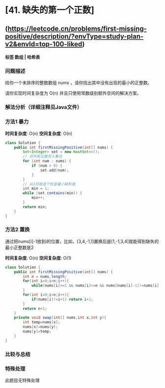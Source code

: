 # [41. 缺失的第一个正数] 
## (https://leetcode.cn/problems/first-missing-positive/description/?envType=study-plan-v2&envId=top-100-liked)

#### **标签** 数组 | 哈希表


### 问题描述
给你一个未排序的整数数组 nums ，请你找出其中没有出现的最小的正整数。

请你实现时间复杂度为 O(n) 并且只使用常数级别额外空间的解决方案。

### 解法分析（详细注释见Java文件）
### 方法1 暴力


**时间复杂度**: O(n) 
**空间复杂度**: O(n)
```java
class Solution {
    public int firstMissingPositive(int[] nums) {
        Set<Integer> set = new HashSet<>();
        // 将所有正数存入集合
        for (int num : nums) {
            if (num > 0) {
                set.add(num);
            }
        }
        // 从1开始逐个检查最小缺失值
        int min = 1;
        while (set.contains(min)) {
            min++;
        }
        return min;
    }
}
```

### 方法2 置换

通过把nums[i]-1放到i的位置，比如，[3,4,-1,1]置换后是[1,-1,3,4]就能得到缺失的最小正整数是2

**时间复杂度**: O(n) 
**空间复杂度**: O(1)
```java
class Solution {
    public int firstMissingPositive(int[] nums) {
        int n = nums.length;
        for(int i=0;i<n;i++){
            while(nums[i]>=1 && nums[i]<=n && nums[nums[i]-1]!=nums[i]){ swap(nums,nums[i]-1,i); }
        }
        for(int i=0;i<n;i++){
            if(nums[i]!=i+1) return i+1;
        }
        return n+1;
    }
    private void swap(int[] nums,int x,int y){
        int temp=nums[x];
        nums[x]=nums[y];
        nums[y]=temp;
    }
}
```


### 比较与总结


### 特殊处理
此题目无特殊处理
